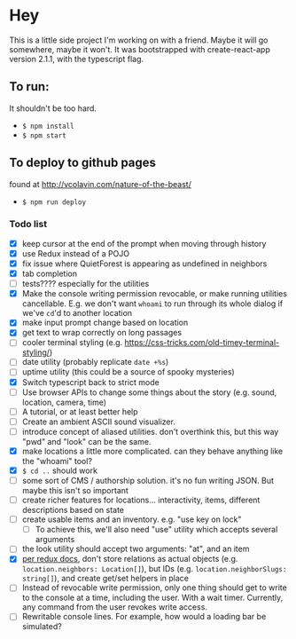 # Hey

This is a little side project I'm working on with a friend. Maybe it will go somewhere, maybe it won't. It was bootstrapped with create-react-app version 2.1.1, with the typescript flag.

## To run:

It shouldn't be too hard.

-   `$ npm install`
-   `$ npm start`

## To deploy to github pages

found at http://vcolavin.com/nature-of-the-beast/

-   `$ npm run deploy`

### Todo list

-   [x] keep cursor at the end of the prompt when moving through history
-   [x] use Redux instead of a POJO
-   [x] fix issue where QuietForest is appearing as undefined in neighbors
-   [x] tab completion
-   [ ] tests???? especially for the utilities
-   [x] Make the console writing permission revocable, or make running utilities cancellable. E.g. we don't want `whoami` to run through its whole dialog if we've `cd`'d to another location
-   [x] make input prompt change based on location
-   [x] get text to wrap correctly on long passages
-   [ ] cooler terminal styling (e.g. https://css-tricks.com/old-timey-terminal-styling/)
-   [ ] date utility (probably replicate `date +%s`)
-   [ ] uptime utility (this could be a source of spooky mysteries)
-   [x] Switch typescript back to strict mode
-   [ ] Use browser APIs to change some things about the story (e.g. sound, location, camera, time)
-   [ ] A tutorial, or at least better help
-   [ ] Create an ambient ASCII sound visualizer.
-   [ ] introduce concept of aliased utilities. don't overthink this, but this way "pwd" and "look" can be the same.
-   [x] make locations a little more complicated. can they behave anything like the "whoami" tool?
-   [x] `$ cd ..` should work
-   [ ] some sort of CMS / authorship solution. it's no fun writing JSON. But maybe this isn't so important
-   [ ] create richer features for locations... interactivity, items, different descriptions based on state
-   [ ] create usable items and an inventory. e.g. "use key on lock"
    -   [ ] To achieve this, we'll also need "use" utility which accepts several arguments
-   [ ] the look utility should accept two arguments: "at", and an item
-   [x] [per redux docs](https://redux.js.org/basics/reducers#note-on-relationships), don't store relations as actual objects (e.g. `location.neighbors: Location[]`), but IDs (e.g. `location.neighborSlugs: string[]`), and create get/set helpers in place
-   [ ] Instead of revocable write permission, only one thing should get to write to the console at a time, including the user. With a wait timer. Currently, any command from the user revokes write access.
-   [ ] Rewritable console lines. For example, how would a loading bar be simulated?
